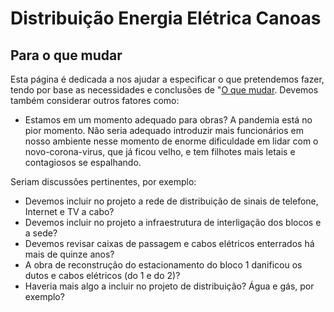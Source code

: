 # Distribuição Energia Elétrica Canoas

## Para o que mudar

Esta página é dedicada a nos ajudar a especificar o que pretendemos fazer, tendo por base as necessidades e conclusões de "[O que mudar](2021-03-eletrica/1-o-que-mudar.md). Devemos também considerar outros fatores como:

- Estamos em um momento adequado para obras? A pandemia está no pior momento. Não seria adequado introduzir mais funcionários em nosso ambiente nesse momento de enorme dificuldade em lidar com o novo-corona-virus, que já ficou velho, e tem filhotes mais letais e contagiosos se espalhando.

Seriam discussões pertinentes, por exemplo:

- Devemos incluir no projeto a rede de distribuição de sinais de telefone, Internet e TV a cabo?
- Devemos incluir no projeto a infraestrutura de interligação dos blocos e a sede?
- Devemos revisar caixas de passagem e cabos elétricos enterrados há mais de quinze anos?
- A obra de reconstrução do estacionamento do bloco 1 danificou os dutos e cabos elétricos (do 1 e do 2)?
- Haveria mais algo a incluir no projeto de distribuição? Água e gás, por exemplo?

